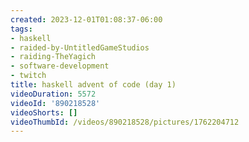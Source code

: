 ```yaml
---
created: 2023-12-01T01:08:37-06:00
tags:
- haskell
- raided-by-UntitledGameStudios
- raiding-TheYagich
- software-development
- twitch
title: haskell advent of code (day 1)
videoDuration: 5572
videoId: '890218528'
videoShorts: []
videoThumbId: /videos/890218528/pictures/1762204712
---
```

